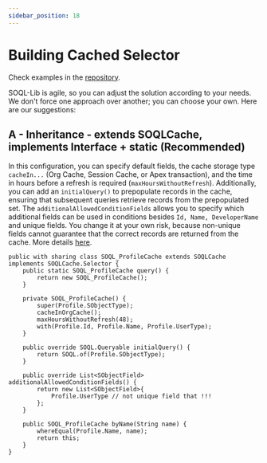 ```yaml
---
sidebar_position: 18
---
```


# Building Cached Selector

Check examples in the [repository](https://github.com/beyond-the-cloud-dev/soql-lib/tree/main/force-app/main/default/classes/examples/cached-selectors).


SOQL-Lib is agile, so you can adjust the solution according to your needs.
We don't force one approach over another; you can choose your own. Here are our suggestions:

## A - Inheritance - extends SOQLCache, implements Interface + static (Recommended)

In this configuration, you can specify default fields, the cache storage type `cacheIn...` (Org Cache, Session Cache, or Apex transaction), and the time in hours before a refresh is required (`maxHoursWithoutRefresh`). Additionally, you can add an `initialQuery()` to prepopulate records in the cache, ensuring that subsequent queries retrieve records from the prepopulated set. The `additionalAllowedConditionFields` allows you to specify which additional fields can be used in conditions besides `Id, Name, DeveloperName` and unique fields. You change it at your own risk, because non-unique fields cannot guarantee that the correct records are returned from the cache. More details [here](./advanced/design#cached-query-required-single-condition).

```apex
public with sharing class SOQL_ProfileCache extends SOQLCache implements SOQLCache.Selector {
    public static SOQL_ProfileCache query() {
        return new SOQL_ProfileCache();
    }

    private SOQL_ProfileCache() {
        super(Profile.SObjectType);
        cacheInOrgCache();
        maxHoursWithoutRefresh(48);
        with(Profile.Id, Profile.Name, Profile.UserType);
    }

    public override SOQL.Queryable initialQuery() {
        return SOQL.of(Profile.SObjectType);
    }

    public override List<SObjectField> additionalAllowedConditionFields() {
        return new List<SObjectField>{
            Profile.UserType // not unique field that !!!
        };
    }

    public SOQL_ProfileCache byName(String name) {
        whereEqual(Profile.Name, name);
        return this;
    }
}
```
